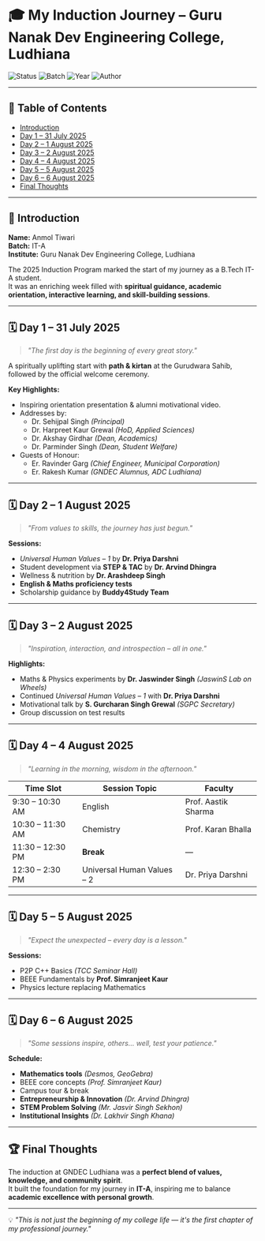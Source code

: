 # 🎓 My Induction Journey – Guru Nanak Dev Engineering College, Ludhiana

![Status](https://img.shields.io/badge/Status-Completed-success?style=flat-square)
![Batch](https://img.shields.io/badge/Batch-IT--A-blue?style=flat-square)
![Year](https://img.shields.io/badge/Year-2025-yellow?style=flat-square)
![Author](https://img.shields.io/badge/Author-Anmol%20Tiwari-orange?style=flat-square)

---

## 📑 Table of Contents
- [Introduction](#introduction)
- [Day 1 – 31 July 2025](#day-1--31-july-2025)
- [Day 2 – 1 August 2025](#day-2--1-august-2025)
- [Day 3 – 2 August 2025](#day-3--2-august-2025)
- [Day 4 – 4 August 2025](#day-4--4-august-2025)
- [Day 5 – 5 August 2025](#day-5--5-august-2025)
- [Day 6 – 6 August 2025](#day-6--6-august-2025)
- [Final Thoughts](#final-thoughts)

---

## 📌 Introduction
**Name:** Anmol Tiwari  
**Batch:** IT-A  
**Institute:** Guru Nanak Dev Engineering College, Ludhiana  

The 2025 Induction Program marked the start of my journey as a B.Tech IT-A student.  
It was an enriching week filled with **spiritual guidance, academic orientation, interactive learning, and skill-building sessions**.

---

## 🗓 Day 1 – 31 July 2025
> *"The first day is the beginning of every great story."*

A spiritually uplifting start with **path & kirtan** at the Gurudwara Sahib, followed by the official welcome ceremony.

**Key Highlights:**
- Inspiring orientation presentation & alumni motivational video.
- Addresses by:
  - Dr. Sehijpal Singh *(Principal)*
  - Dr. Harpreet Kaur Grewal *(HoD, Applied Sciences)*
  - Dr. Akshay Girdhar *(Dean, Academics)*
  - Dr. Parminder Singh *(Dean, Student Welfare)*
- Guests of Honour:
  - Er. Ravinder Garg *(Chief Engineer, Municipal Corporation)*
  - Er. Rakesh Kumar *(GNDEC Alumnus, ADC Ludhiana)*

---

## 🗓 Day 2 – 1 August 2025
> *"From values to skills, the journey has just begun."*

**Sessions:**
- *Universal Human Values – 1* by **Dr. Priya Darshni**
- Student development via **STEP & TAC** by **Dr. Arvind Dhingra**
- Wellness & nutrition by **Dr. Arashdeep Singh**
- **English & Maths proficiency tests**
- Scholarship guidance by **Buddy4Study Team**

---

## 🗓 Day 3 – 2 August 2025
> *"Inspiration, interaction, and introspection – all in one."*

**Highlights:**
- Maths & Physics experiments by **Dr. Jaswinder Singh** *(JaswinS Lab on Wheels)*
- Continued *Universal Human Values – 1* with **Dr. Priya Darshni**
- Motivational talk by **S. Gurcharan Singh Grewal** *(SGPC Secretary)*
- Group discussion on test results

---

## 🗓 Day 4 – 4 August 2025
> *"Learning in the morning, wisdom in the afternoon."*

| Time Slot       | Session Topic                 | Faculty                 |
|-----------------|--------------------------------|-------------------------|
| 9:30 – 10:30 AM | English                        | Prof. Aastik Sharma     |
| 10:30 – 11:30 AM| Chemistry                      | Prof. Karan Bhalla      |
| 11:30 – 12:30 PM| **Break**                      | —                       |
| 12:30 – 2:30 PM | Universal Human Values – 2     | Dr. Priya Darshni       |

---

## 🗓 Day 5 – 5 August 2025
> *"Expect the unexpected – every day is a lesson."*

**Sessions:**
- P2P C++ Basics *(TCC Seminar Hall)*
- BEEE Fundamentals by **Prof. Simranjeet Kaur**
- Physics lecture replacing Mathematics

---

## 🗓 Day 6 – 6 August 2025
> *"Some sessions inspire, others… well, test your patience."*

**Schedule:**
- **Mathematics tools** *(Desmos, GeoGebra)*
- BEEE core concepts *(Prof. Simranjeet Kaur)*
- Campus tour & break
- **Entrepreneurship & Innovation** *(Dr. Arvind Dhingra)*
- **STEM Problem Solving** *(Mr. Jasvir Singh Sekhon)*
- **Institutional Insights** *(Dr. Lakhvir Singh Khana)*

---

## 🏆 Final Thoughts
The induction at GNDEC Ludhiana was a **perfect blend of values, knowledge, and community spirit**.  
It built the foundation for my journey in **IT-A**, inspiring me to balance **academic excellence with personal growth**.

---

💡 *"This is not just the beginning of my college life — it's the first chapter of my professional journey."*
